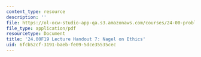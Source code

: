 ```yaml
---
content_type: resource
description: ''
file: https://ol-ocw-studio-app-qa.s3.amazonaws.com/courses/24-00-problems-of-philosophy-fall-2019/6fcb52cf3191baebfe095dce35535cec_MIT24_00F19_lecturehandout7.pdf
file_type: application/pdf
resourcetype: Document
title: '24.00F19 Lecture Handout 7: Nagel on Ethics'
uid: 6fcb52cf-3191-baeb-fe09-5dce35535cec
---
```

